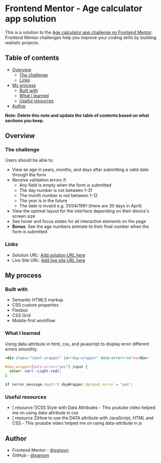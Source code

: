 # Frontend Mentor - Age calculator app solution

This is a solution to the [Age calculator app challenge on Frontend Mentor](https://www.frontendmentor.io/challenges/age-calculator-app-dF9DFFpj-Q). Frontend Mentor challenges help you improve your coding skills by building realistic projects.

## Table of contents

- [Overview](#overview)
  - [The challenge](#the-challenge)
  - [Links](#links)
- [My process](#my-process)
  - [Built with](#built-with)
  - [What I learned](#what-i-learned)
  - [Useful resources](#useful-resources)
- [Author](#author)

**Note: Delete this note and update the table of contents based on what sections you keep.**

## Overview

### The challenge

Users should be able to:

- View an age in years, months, and days after submitting a valid date through the form
- Receive validation errors if:
  - Any field is empty when the form is submitted
  - The day number is not between 1-31
  - The month number is not between 1-12
  - The year is in the future
  - The date is invalid e.g. 31/04/1991 (there are 30 days in April)
- View the optimal layout for the interface depending on their device's screen size
- See hover and focus states for all interactive elements on the page
- **Bonus**: See the age numbers animate to their final number when the form is submitted

### Links

- Solution URL: [Add solution URL here](https://your-solution-url.com)
- Live Site URL: [Add live site URL here](https://your-live-site-url.com)

## My process

### Built with

- Semantic HTML5 markup
- CSS custom properties
- Flexbox
- CSS Grid
- Mobile-first workflow

### What I learned

Using data-attribute in html, css, and javascript to display error different errors smoothly.

```html
<div class="label-wrapper" id="day-wrapper" data-error="no"></div>
```

```css
#day-wrapper[data-error="yes"] input {
  color: var(--Light-red);
}
```

```js
if (error_message.dayErr) dayWrapper.dataset.error = "yes";
```

### Useful resources

- [ resource 1]CSS Style with Data Attributes - This youtube video helped me on using data-attribute in css
- [ resource 2]How to use the DATA attribute with JavaScript, HTML and CSS.- This youtube video helped me on using data-attribute in js

## Author

- Frontend Mentor - [@sgnsyn](https://www.frontendmentor.io/profile/sgnsyn)
- GitHub - [@sgnsyn](https://github.com/sgnsyn)
